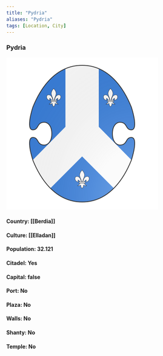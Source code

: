 ```yaml
---
title: "Pydria"
aliases: "Pydria"
tags: [Location, City]
---
```

### Pydria
![](attachment/13223354bf9cfdaa985aed9f789c6eee.svg)

#### Country: [[Berdia]]

#### Culture: [[Elladan]]

#### Population: 32.121

#### Citadel: Yes

#### Capital: false

#### Port: No

#### Plaza: No

#### Walls: No

#### Shanty: No

#### Temple: No


